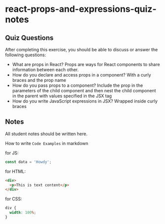 # react-props-and-expressions-quiz-notes

## Quiz Questions

After completing this exercise, you should be able to discuss or answer the following questions:

- What are props in React?
  Props are ways for React components to share information between each other.
- How do you declare and access props in a component?
  With a curly braces and the prop name
- How do you pass props to a component?
  Include the prop in the parameters of the child component and then nest the child component in the parent with values specified in the JSX tag
- How do you write JavaScript expressions in JSX?
  Wrapped inside curly braces

## Notes

All student notes should be written here.

How to write `Code Examples` in markdown

for JS:

```javascript
const data = 'Howdy';
```

for HTML:

```html
<div>
  <p>This is text content</p>
</div>
```

for CSS:

```css
div {
  width: 100%;
}
```
